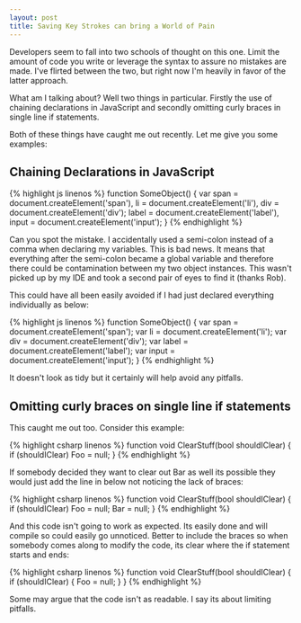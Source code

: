 ```yaml
---
layout: post
title: Saving Key Strokes can bring a World of Pain
---
```


Developers seem to fall into two schools of thought on this one. Limit the amount of code you write or leverage the syntax to assure no mistakes are made. I've flirted between the two, but right now I'm heavily in favor of the latter approach. 

What am I talking about? Well two things in particular. Firstly the use of chaining declarations in JavaScript and secondly omitting curly braces in single line if statements.

Both of these things have caught me out recently. Let me give you some examples:

## Chaining Declarations in JavaScript

{% highlight js linenos %}
function SomeObject() {
    var span = document.createElement('span'),
        li = document.createElement('li'),
        div = document.createElement('div');
        label = document.createElement('label'),
        input = document.createElement('input');
}
{% endhighlight %}

Can you spot the mistake. I accidentally used a semi-colon instead of a comma when declaring my variables. This is bad news. It means that everything after the semi-colon became a global variable and therefore there could be contamination between my two object instances. This wasn't picked up by my IDE and took a second pair of eyes to find it (thanks Rob). 

This could have all been easily avoided if I had just declared everything individually as below:

{% highlight js linenos %}
function SomeObject() {
    var span = document.createElement('span');
    var li = document.createElement('li');
    var div = document.createElement('div');
    var label = document.createElement('label');
    var input = document.createElement('input');
}
{% endhighlight %}

It doesn't look as tidy but it certainly will help avoid any pitfalls.

## Omitting curly braces on single line if statements
This caught me out too. Consider this example:

{% highlight csharp linenos %}
function void ClearStuff(bool shouldIClear) {
    if (shouldIClear)
        Foo = null;
}
{% endhighlight %}

If somebody decided they want to clear out Bar as well its possible they would just add the line in below not noticing the lack of braces:

{% highlight csharp linenos %}
function void ClearStuff(bool shouldIClear) {
    if (shouldIClear)
        Foo = null;
        Bar = null;
}
{% endhighlight %}

And this code isn't going to work as expected. Its easily done and will compile so could easily go unnoticed. Better to include the braces so when somebody comes along to modify the code, its clear where the if statement starts and ends:

{% highlight csharp linenos %}
function void ClearStuff(bool shouldIClear) {
    if (shouldIClear)
    {
        Foo = null;
    }
}
{% endhighlight %}

Some may argue that the code isn't as readable. I say its about limiting pitfalls.